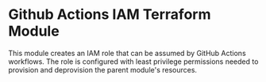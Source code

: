 # Github Actions IAM Terraform Module

This module creates an IAM role that can be assumed by GitHub Actions workflows. 
The role is configured with least privilege permissions needed to provision
and deprovision the parent module's resources.

<!-- BEGIN_TF_DOCS -->
<!-- END_TF_DOCS -->
